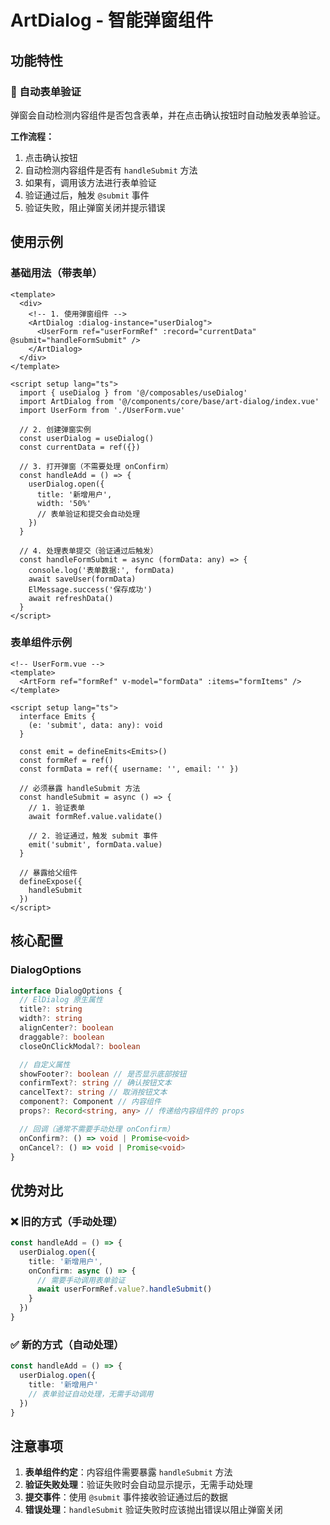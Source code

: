 # ArtDialog - 智能弹窗组件

## 功能特性

### 🎯 自动表单验证

弹窗会自动检测内容组件是否包含表单，并在点击确认按钮时自动触发表单验证。

**工作流程：**

1. 点击确认按钮
2. 自动检测内容组件是否有 `handleSubmit` 方法
3. 如果有，调用该方法进行表单验证
4. 验证通过后，触发 `@submit` 事件
5. 验证失败，阻止弹窗关闭并提示错误

## 使用示例

### 基础用法（带表单）

```vue
<template>
  <div>
    <!-- 1. 使用弹窗组件 -->
    <ArtDialog :dialog-instance="userDialog">
      <UserForm ref="userFormRef" :record="currentData" @submit="handleFormSubmit" />
    </ArtDialog>
  </div>
</template>

<script setup lang="ts">
  import { useDialog } from '@/composables/useDialog'
  import ArtDialog from '@/components/core/base/art-dialog/index.vue'
  import UserForm from './UserForm.vue'

  // 2. 创建弹窗实例
  const userDialog = useDialog()
  const currentData = ref({})

  // 3. 打开弹窗（不需要处理 onConfirm）
  const handleAdd = () => {
    userDialog.open({
      title: '新增用户',
      width: '50%'
      // 表单验证和提交会自动处理
    })
  }

  // 4. 处理表单提交（验证通过后触发）
  const handleFormSubmit = async (formData: any) => {
    console.log('表单数据:', formData)
    await saveUser(formData)
    ElMessage.success('保存成功')
    await refreshData()
  }
</script>
```

### 表单组件示例

```vue
<!-- UserForm.vue -->
<template>
  <ArtForm ref="formRef" v-model="formData" :items="formItems" />
</template>

<script setup lang="ts">
  interface Emits {
    (e: 'submit', data: any): void
  }

  const emit = defineEmits<Emits>()
  const formRef = ref()
  const formData = ref({ username: '', email: '' })

  // 必须暴露 handleSubmit 方法
  const handleSubmit = async () => {
    // 1. 验证表单
    await formRef.value.validate()

    // 2. 验证通过，触发 submit 事件
    emit('submit', formData.value)
  }

  // 暴露给父组件
  defineExpose({
    handleSubmit
  })
</script>
```

## 核心配置

### DialogOptions

```typescript
interface DialogOptions {
  // ElDialog 原生属性
  title?: string
  width?: string
  alignCenter?: boolean
  draggable?: boolean
  closeOnClickModal?: boolean

  // 自定义属性
  showFooter?: boolean // 是否显示底部按钮
  confirmText?: string // 确认按钮文本
  cancelText?: string // 取消按钮文本
  component?: Component // 内容组件
  props?: Record<string, any> // 传递给内容组件的 props

  // 回调（通常不需要手动处理 onConfirm）
  onConfirm?: () => void | Promise<void>
  onCancel?: () => void | Promise<void>
}
```

## 优势对比

### ❌ 旧的方式（手动处理）

```typescript
const handleAdd = () => {
  userDialog.open({
    title: '新增用户',
    onConfirm: async () => {
      // 需要手动调用表单验证
      await userFormRef.value?.handleSubmit()
    }
  })
}
```

### ✅ 新的方式（自动处理）

```typescript
const handleAdd = () => {
  userDialog.open({
    title: '新增用户'
    // 表单验证自动处理，无需手动调用
  })
}
```

## 注意事项

1. **表单组件约定**：内容组件需要暴露 `handleSubmit` 方法
2. **验证失败处理**：验证失败时会自动显示提示，无需手动处理
3. **提交事件**：使用 `@submit` 事件接收验证通过后的数据
4. **错误处理**：`handleSubmit` 验证失败时应该抛出错误以阻止弹窗关闭
